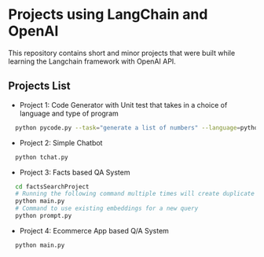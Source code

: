 
# Projects using LangChain and OpenAI

This repository contains short and minor projects that were built while learning the Langchain framework with OpenAI API.



## Projects List

- Project 1: Code Generator with Unit test that takes in a choice of language and type of program

```bash
  python pycode.py --task="generate a list of numbers" --language=python
```

- Project 2: Simple Chatbot

```bash
  python tchat.py
```

- Project 3: Facts based QA System

```bash
  cd factsSearchProject 
  # Running the following command multiple times will create duplicate embeddings inside vectore store
  python main.py
  # Command to use existing embeddings for a new query 
  python prompt.py
```

- Project 4: Ecommerce App based Q/A System

```bash
  python main.py
```
